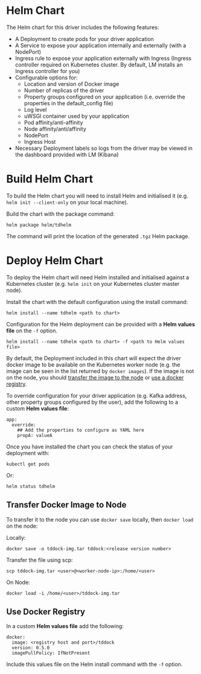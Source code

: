# Helm Chart

The Helm chart for this driver includes the following features:

- A Deployment to create pods for your driver application
- A Service to expose your application internally and externally (with a NodePort)
- Ingress rule to expose your application externally with Ingress (Ingress controller required on Kubernetes cluster. By default, LM installs an Ingress controller for you)
- Configurable options for:
    - Location and version of Docker image
    - Number of replicas of the driver
    - Property groups configured on your application (i.e. override the properties in the default_config file)
    - Log level
    - uWSGI container used by your application
    - Pod affinity/anti-affinity
    - Node affinity/anti/affinity
    - NodePort
    - Ingress Host
- Necessary Deployment labels so logs from the driver may be viewed in the dashboard provided with LM (Kibana)

# Build Helm Chart

To build the Helm chart you will need to install Helm and initialised it (e.g. `helm init --client-only` on your local machine).

Build the chart with the package command:

```
helm package helm/tdhelm
```

The command will print the location of the generated `.tgz` Helm package.

# Deploy Helm Chart

To deploy the Helm chart will need Helm installed and initialised against a Kubernetes cluster (e.g. `helm init` on your Kubernetes cluster master node).

Install the chart with the default configuration using the install command:

```
helm install --name tdhelm <path to chart>
```

Configuration for the Helm deployment can be provided with a **Helm values file** on the `-f` option. 

```
helm install --name tdhelm <path to chart> -f <path to Helm values file>
```

By default, the Deployment included in this chart will expect the driver docker image to be available on the Kubernetes worker node (e.g. the image can be seen in the list returned by `docker images`). If the image is not on the node, you should [transfer the image to the node](#transfer-docker-image-to-node) or [use a docker registry](#use-docker-registry).

To override configuration for your driver application (e.g. Kafka address, other property groups configured by the user), add the following to a custom **Helm values file**:

```
app:
  override:
    ## Add the properties to configure as YAML here
    propA: valueA 
```

Once you have installed the chart you can check the status of your deployment with:

```
kubectl get pods
```

Or:

```
helm status tdhelm
```

## Transfer Docker Image to Node

To transfer it to the node you can use `docker save` locally, then `docker load` on the node:

Locally:
```
docker save -o tddock-img.tar tddock:<release version number>
```

Transfer the file using scp:
```
scp tddock-img.tar <user>@<worker-node-ip>:/home/<user>
```

On Node:
```
docker load -i /home/<user>/tddock-img.tar
```

## Use Docker Registry

In a custom **Helm values file** add the following:

```
docker:
  image: <registry host and port>/tddock
  version: 0.5.0
  imagePullPolicy: IfNotPresent
```

Include this values file on the Helm install command with the `-f` option.